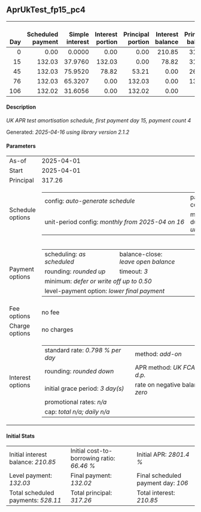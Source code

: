 <h2>AprUkTest_fp15_pc4</h2>
<table>
    <thead style="vertical-align: bottom;">
        <th style="text-align: right;">Day</th>
        <th style="text-align: right;">Scheduled payment</th>
        <th style="text-align: right;">Simple interest</th>
        <th style="text-align: right;">Interest portion</th>
        <th style="text-align: right;">Principal portion</th>
        <th style="text-align: right;">Interest balance</th>
        <th style="text-align: right;">Principal balance</th>
        <th style="text-align: right;">Total simple interest</th>
        <th style="text-align: right;">Total interest</th>
        <th style="text-align: right;">Total principal</th>
    </thead>
    <tr style="text-align: right;">
        <td class="ci00">0</td>
        <td class="ci01" style="white-space: nowrap;">0.00</td>
        <td class="ci02">0.0000</td>
        <td class="ci03">0.00</td>
        <td class="ci04">0.00</td>
        <td class="ci05">210.85</td>
        <td class="ci06">317.26</td>
        <td class="ci07">0.0000</td>
        <td class="ci08">0.00</td>
        <td class="ci09">0.00</td>
    </tr>
    <tr style="text-align: right;">
        <td class="ci00">15</td>
        <td class="ci01" style="white-space: nowrap;">132.03</td>
        <td class="ci02">37.9760</td>
        <td class="ci03">132.03</td>
        <td class="ci04">0.00</td>
        <td class="ci05">78.82</td>
        <td class="ci06">317.26</td>
        <td class="ci07">37.9760</td>
        <td class="ci08">132.03</td>
        <td class="ci09">0.00</td>
    </tr>
    <tr style="text-align: right;">
        <td class="ci00">45</td>
        <td class="ci01" style="white-space: nowrap;">132.03</td>
        <td class="ci02">75.9520</td>
        <td class="ci03">78.82</td>
        <td class="ci04">53.21</td>
        <td class="ci05">0.00</td>
        <td class="ci06">264.05</td>
        <td class="ci07">113.9281</td>
        <td class="ci08">210.85</td>
        <td class="ci09">53.21</td>
    </tr>
    <tr style="text-align: right;">
        <td class="ci00">76</td>
        <td class="ci01" style="white-space: nowrap;">132.03</td>
        <td class="ci02">65.3207</td>
        <td class="ci03">0.00</td>
        <td class="ci04">132.03</td>
        <td class="ci05">0.00</td>
        <td class="ci06">132.02</td>
        <td class="ci07">179.2488</td>
        <td class="ci08">210.85</td>
        <td class="ci09">185.24</td>
    </tr>
    <tr style="text-align: right;">
        <td class="ci00">106</td>
        <td class="ci01" style="white-space: nowrap;">132.02</td>
        <td class="ci02">31.6056</td>
        <td class="ci03">0.00</td>
        <td class="ci04">132.02</td>
        <td class="ci05">0.00</td>
        <td class="ci06">0.00</td>
        <td class="ci07">210.8543</td>
        <td class="ci08">210.85</td>
        <td class="ci09">317.26</td>
    </tr>
</table>
<h4>Description</h4>
<p><i>UK APR test amortisation schedule, first payment day 15, payment count 4</i></p>
<p>Generated: <i>2025-04-16 using library version 2.1.2</i></p>
<h4>Parameters</h4>
<table>
    <tr>
        <td>As-of</td>
        <td>2025-04-01</td>
    </tr>
    <tr>
        <td>Start</td>
        <td>2025-04-01</td>
    </tr>
    <tr>
        <td>Principal</td>
        <td>317.26</td>
    </tr>
    <tr>
        <td>Schedule options</td>
        <td>
            <table>
                <tr>
                    <td>config: <i>auto-generate schedule</i></td>
                    <td>payment count: <i>4</i></td>
                </tr>
                <tr>
                    <td style="white-space: nowrap;">unit-period config: <i>monthly from 2025-04 on 16</i></td>
                    <td>max duration: <i>unlimited</i></td>
                </tr>
            </table>
        </td>
    </tr>
    <tr>
        <td>Payment options</td>
        <td>
            <table>
                <tr>
                    <td>scheduling: <i>as scheduled</i></td>
                    <td>balance-close: <i>leave&nbsp;open&nbsp;balance</i></td>
                </tr>
                <tr>
                    <td>rounding: <i>rounded up</i></td>
                    <td>timeout: <i>3</i></td>
                </tr>
                <tr>
                    <td colspan='2'>minimum: <i>defer&nbsp;or&nbsp;write&nbsp;off&nbsp;up&nbsp;to&nbsp;0.50</i></td>
                </tr>
                <tr>
                    <td colspan='2'>level-payment option: <i>lower&nbsp;final&nbsp;payment</i></td>
                </tr>
            </table>
        </td>
    </tr>
    <tr>
        <td>Fee options</td>
        <td>no fee
        </td>
    </tr>
    <tr>
        <td>Charge options</td>
        <td>no charges
        </td>
    </tr>
    <tr>
        <td>Interest options</td>
        <td>
            <table>
                <tr>
                    <td>standard rate: <i>0.798 % per day</i></td>
                    <td>method: <i>add-on</i></td>
                </tr>
                <tr>
                    <td>rounding: <i>rounded down</i></td>
                    <td>APR method: <i>UK FCA to 1 d.p.</i></td>
                </tr>
                <tr>
                    <td>initial grace period: <i>3 day(s)</i></td>
                    <td>rate on negative balance: <i>zero</i></td>
                </tr>
                <tr>
                    <td colspan="2">promotional rates: <i><i>n/a</i></i></td>
                </tr>
                <tr>
                    <td colspan="2">cap: <i>total <i>n/a</i>; daily <i>n/a</i></td>
                </tr>
            </table>
        </td>
    </tr>
</table>
<h4>Initial Stats</h4>
<table>
    <tr>
        <td>Initial interest balance: <i>210.85</i></td>
        <td>Initial cost-to-borrowing ratio: <i>66.46 %</i></td>
        <td>Initial APR: <i>2801.4 %</i></td>
    </tr>
    <tr>
        <td>Level payment: <i>132.03</i></td>
        <td>Final payment: <i>132.02</i></td>
        <td>Final scheduled payment day: <i>106</i></td>
    </tr>
    <tr>
        <td>Total scheduled payments: <i>528.11</i></td>
        <td>Total principal: <i>317.26</i></td>
        <td>Total interest: <i>210.85</i></td>
    </tr>
</table>
